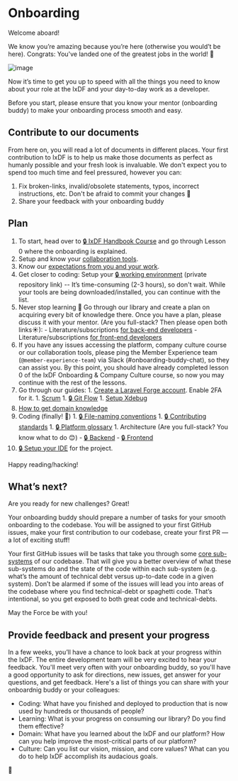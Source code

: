 # Onboarding

Welcome aboard!

We know you’re amazing because you’re here (otherwise you would’t be here).
Congrats: You've landed one of the greatest jobs in the world! 🎉

![image](https://cdn.shopify.com/s/files/1/2297/6885/collections/plain_no_back_235x235@2x.png)

Now it’s time to get you up to speed with all the things you need to know
about your role at the IxDF and your day-to-day work as a developer.

Before you start, please ensure that you know your mentor (onboarding buddy)
to make your onboarding process smooth and easy.

## Contribute to our documents

From here on, you will read a lot of documents in different places. Your first
contribution to IxDF is to help us make those documents as perfect as humanly possible
and your fresh look is invaluable.
We don't expect you to spend too much time and feel pressured, however you can:

1.  Fix broken-links, invalid/obsolete statements, typos, incorrect instructions, etc.
    Don't be afraid to commit your changes 🙂
1.  Share your feedback with your onboarding buddy

## Plan

1.  To start, head over to [🔒 IxDF Handbook Course](https://www.interaction-design.org/courses/ixdf-handbook)
    and go through Lesson 0 where the onboarding is explained.
1.  Setup and know your [collaboration tools](../collaboration-tools.md).
1.  Know our [expectations from you and your work](../expectations.md).
1.  Get closer to coding: Setup your [🔒 working environment](https://github.com/InteractionDesignFoundation/IxDF-web/blob/develop/docs/environment/first-run/README.md)
    (private repository link) -- It’s time-consuming (2-3 hours), so don't wait.
    While your tools are being downloaded/installed, you can continue with the list.
1.  Never stop learning 📖 Go through our library and create a plan on acquiring
    every bit of knowledge there. Once you have a plan, please discuss it with
    your mentor. (Are you full-stack? Then please open both links☀):
        - Literature/subscriptions [for back-end developers](../../library/back-end/literature.md)
        - Literature/subscriptions [for front-end developers](../../library/front-end/literature.md)
1.  If you have any issues accessing the platform, company culture course
    or our collaboration tools, please ping the Member Experience team (`@member-experience-team`)
    via Slack (#onboarding-buddy-chat), so they can assist you. By this point,
    you should have already completed lesson 0 of the IxDF Onboarding & Company Culture course,
    so now you may continue with the rest of the lessons.
1.  Go through our guides:
        1. [Create a Laravel Forge account](onboarding__forge.md). Enable 2FA for it.
        1. [Scrum](../scrum/README.md)
        1. [🔒 Git Flow](https://github.com/InteractionDesignFoundation/IxDF-web/blob/develop/docs/workflows/git-flow.md)
        1. [Setup Xdebug](./setup-xdebug.md)
1.  [How to get domain knowledge](onboarding--domain-knowledge.md)
1.  Coding (finally! 🎉)
        1. [🔒 File-naming conventions](https://github.com/InteractionDesignFoundation/IxDF-web/blob/develop/docs/code/naming-conventions.md)
        1. [🔒 Contributing standards](https://github.com/InteractionDesignFoundation/IxDF-web/blob/develop/CONTRIBUTING.md)
        1. [🔒 Platform glossary](https://github.com/InteractionDesignFoundation/IxDF-web/blob/develop/docs/glossary.md)
        1. Architecture (Are you full-stack? You know what to do 😊)
            - [🔒 Backend](https://github.com/InteractionDesignFoundation/IxDF-web/blob/develop/docs/code/backend/architecture.md)
            - [🔒 Frontend](https://github.com/InteractionDesignFoundation/IxDF-web/blob/develop/docs/code/frontend/architecture.md)
1.  [🔒 Setup your IDE](https://github.com/InteractionDesignFoundation/IxDF-web/blob/develop/docs/environment/IDE/README.md)
    for the project.

Happy reading/hacking!

## What’s next?

Are you ready for new challenges? Great!

Your onboarding buddy should prepare a number of tasks for your smooth onboarding
to the codebase. You will be assigned to your first GitHub issues, make your first
contribution to our codebase, create your first PR — a lot of exciting stuff!

Your first GitHub issues will be tasks that take you through some [core sub-systems](https://docs.information-architecture.org/domain/systems-and-code-owners.html)
of our codebase. That will give you a better overview of what these sub-systems
do and the state of the code within each sub-system (e.g. what’s the amount of
technical debt versus up-to-date code in a given system). Don’t be alarmed if some
of the issues will lead you into areas of the codebase where you find technical-debt
or spaghetti code. That’s intentional, so you get exposed to both great code and technical-debts.

May the Force be with you!

## Provide feedback and present your progress

In a few weeks, you’ll have a chance to look back at your progress within the IxDF.
The entire development team will be very excited to hear your feedback. You'll meet
very often with your onboarding buddy, so you'll have a good opportunity to ask
for directions, new issues, get answer for your questions, and get feedback.
Here's a list of things you can share with your onboardnig buddy or your colleagues:

-   Coding: What have you finished and deployed to production that is now used by hundreds or thousands of people?
-   Learning: What is your progress on consuming our library? Do you find them effective?
-   Domain: What have you learned about the IxDF and our platform?
    How can you help improve the most-critical parts of our platform?
-   Culture: Can you list our vision, mission, and core values? What can you do to
    help IxDF accomplish its audacious goals.

🦄
